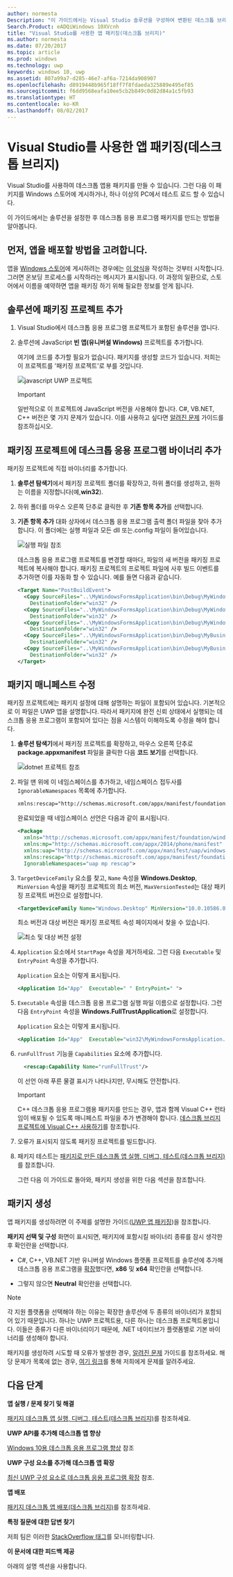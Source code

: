 ```yaml
---
author: normesta
Description: "이 가이드에서는 Visual Studio 솔루션을 구성하여 변환된 데스크톱 브리지 패키지 데스크톱 앱을 편집, 디버그 및 패키징하는 방법을 설명합니다."
Search.Product: eADQiWindows 10XVcnh
title: "Visual Studio를 사용한 앱 패키징(데스크톱 브리지)"
ms.author: normesta
ms.date: 07/20/2017
ms.topic: article
ms.prod: windows
ms.technology: uwp
keywords: windows 10, uwp
ms.assetid: 807a99a7-d285-46e7-af6a-7214da908907
ms.openlocfilehash: d8919448b965f18ff7f8fdaeda325889e495ef85
ms.sourcegitcommit: f6dd9568eafa10ee5cb2b849c0d82d84a1c5fb93
ms.translationtype: HT
ms.contentlocale: ko-KR
ms.lasthandoff: 08/02/2017
---
```

# <a name="package-an-app-by-using-visual-studio-desktop-bridge"></a>Visual Studio를 사용한 앱 패키징(데스크톱 브리지)

Visual Studio를 사용하여 데스크톱 앱용 패키지를 만들 수 있습니다. 그런 다음 이 패키지를 Windows 스토어에 게시하거나, 하나 이상의 PC에서 테스트 로드 할 수 있습니다.

이 가이드에서는 솔루션을 설정한 후 데스크톱 응용 프로그램 패키지를 만드는 방법을 알아봅니다.

## <a name="first-consider-how-youll-distribute-your-app"></a>먼저, 앱을 배포할 방법을 고려합니다.

앱을 [Windows 스토어](https://www.microsoft.com/store/apps)에 게시하려는 경우에는 [이 양식](https://developer.microsoft.com/windows/projects/campaigns/desktop-bridge)을 작성하는 것부터 시작합니다. 그러면 온보딩 프로세스를 시작하라는 메시지가 표시됩니다. 이 과정의 일환으로, 스토어에서 이름을 예약하면 앱을 패키징 하기 위해 필요한 정보를 얻게 됩니다.

## <a name="add-a-packaging-project-to-your-solution"></a>솔루션에 패키징 프로젝트 추가

1. Visual Studio에서 데스크톱 응용 프로그램 프로젝트가 포함된 솔루션을 엽니다.

2. 솔루션에 JavaScript **빈 앱(유니버설 Windows)** 프로젝트를 추가합니다.

   여기에 코드를 추가할 필요가 없습니다. 패키지를 생성할 코드가 있습니다. 저희는 이 프로젝트를 '패키징 프로젝트'로 부를 것입니다.

   ![javascript UWP 프로젝트](images/desktop-to-uwp/javascript-uwp-project.png)

   >[!IMPORTANT]
   >일반적으로 이 프로젝트에 JavaScript 버전을 사용해야 합니다.  C#, VB.NET, C++ 버전은 몇 가지 문제가 있습니다. 이를 사용하고 싶다면 [알려진 문제](https://docs.microsoft.com/windows/uwp/porting/desktop-to-uwp-known-issues#known-issues-anchor) 가이드를 참조하십시오.

## <a name="add-the-desktop-application-binaries-to-the-packaging-project"></a>패키징 프로젝트에 데스크톱 응용 프로그램 바이너리 추가

패키징 프로젝트에 직접 바이너리를 추가합니다.

1. **솔루션 탐색기**에서 패키징 프로젝트 폴더를 확장하고, 하위 폴더를 생성하고, 원하는 이름을 지정합니다(예,**win32**).

2. 하위 폴더를 마우스 오른쪽 단추로 클릭한 후 **기존 항목 추가**를 선택합니다.

3. **기존 항목 추가** 대화 상자에서 데스크톱 응용 프로그램 출력 폴더 파일을 찾아 추가합니다. 이 폴더에는 실행 파일과 모든 dll 또는.config 파일이 들어있습니다.

   ![실행 파일 참조](images/desktop-to-uwp/cpp-exe-reference.png)

   데스크톱 응용 프로그램 프로젝트를 변경할 때마다, 파일의 새 버전을 패키징 프로젝트에 복사해야 합니다. 패키징 프로젝트의 프로젝트 파일에 사후 빌드 이벤트를 추가하면 이를 자동화 할 수 있습니다. 예를 들면 다음과 같습니다.

   ```XML
   <Target Name="PostBuildEvent">
     <Copy SourceFiles="..\MyWindowsFormsApplication\bin\Debug\MyWindowsFormsApplication.exe"
       DestinationFolder="win32" />
     <Copy SourceFiles="..\MyWindowsFormsApplication\bin\Debug\MyWindowsFormsApplication.exe.config"
       DestinationFolder="win32" />
     <Copy SourceFiles="..\MyWindowsFormsApplication\bin\Debug\MyWindowsFormsApplication.pdb"
       DestinationFolder="win32" />
     <Copy SourceFiles="..\MyWindowsFormsApplication\bin\Debug\MyBusinessLogicLibrary.dll"
       DestinationFolder="win32" />
     <Copy SourceFiles="..\MyWindowsFormsApplication\bin\Debug\MyBusinessLogicLibrary.pdb"
       DestinationFolder="win32" />
   </Target>
   ```

## <a name="modify-the-package-manifest"></a>패키지 매니페스트 수정

패키징 프로젝트에는 패키지 설정에 대해 설명하는 파일이 포함되어 있습니다. 기본적으로 이 파일은 UWP 앱을 설명합니다. 따라서 패키지에 완전 신뢰 상태에서 실행되는 데스크톱 응용 프로그램이 포함되어 있다는 점을 시스템이 이해하도록 수정을 해야 합니다.  

1. **솔루션 탐색기**에서 패키징 프로젝트를 확장하고, 마우스 오른쪽 단추로 **package.appxmanifest** 파일을 클릭한 다음 **코드 보기**를 선택합니다.

   ![dotnet 프로젝트 참조](images/desktop-to-uwp/reference-dotnet-project.png)

2. 파일 맨 위에 이 네임스페이스를 추가하고, 네임스페이스 접두사를 ``IgnorableNamespaces`` 목록에 추가합니다.

   ```XML
   xmlns:rescap="http://schemas.microsoft.com/appx/manifest/foundation/windows10/restrictedcapabilities"
   ```
   완료되었을 때 네임스페이스 선언은 다음과 같이 표시됩니다.

   ```XML
   <Package
     xmlns="http://schemas.microsoft.com/appx/manifest/foundation/windows10"
     xmlns:mp="http://schemas.microsoft.com/appx/2014/phone/manifest"
     xmlns:uap="http://schemas.microsoft.com/appx/manifest/uap/windows10"
     xmlns:rescap="http://schemas.microsoft.com/appx/manifest/foundation/windows10/restrictedcapabilities"
     IgnorableNamespaces="uap mp rescap">
   ```

3. ``TargetDeviceFamily`` 요소를 찾고, ``Name`` 속성을 **Windows.Desktop**, ``MinVersion`` 속성을 패키징 프로젝트의 최소 버전, ``MaxVersionTested``는 대상 패키징 프로젝트 버전으로 설정합니다.

   ```XML
   <TargetDeviceFamily Name="Windows.Desktop" MinVersion="10.0.10586.0" MaxVersionTested="10.0.15063.0" />
   ```

   최소 버전과 대상 버전은 패키징 프로젝트 속성 페이지에서 찾을 수 있습니다.

   ![최소 및 대상 버전 설정](images/desktop-to-uwp/min-target-version-settings.png)


4. ``Application`` 요소에서 ``StartPage`` 속성을 제거하세요. 그런 다음 ``Executable`` 및 ``EntryPoint`` 속성을 추가합니다.

   ``Application`` 요소는 이렇게 표시됩니다.

   ```XML
   <Application Id="App"  Executable=" " EntryPoint=" ">
   ```

5. ``Executable`` 속성을 데스크톱 응용 프로그램 실행 파일 이름으로 설정합니다. 그런 다음 ``EntryPoint`` 속성을 **Windows.FullTrustApplication**로 설정합니다.

   ``Application`` 요소는 이렇게 표시됩니다.

   ```XML
   <Application Id="App"  Executable="win32\MyWindowsFormsApplication.exe" EntryPoint="Windows.FullTrustApplication">
   ```
6. ``runFullTrust`` 기능을 ``Capabilities`` 요소에 추가합니다.

   ```XML
     <rescap:Capability Name="runFullTrust"/>
   ```
   이 선언 아래 푸른 물결 표시가 나타나지만, 무시해도 안전합니다.

   >[!IMPORTANT]
   C++ 데스크톱 응용 프로그램용 패키지를 만드는 경우, 앱과 함께 Visual C++ 런타임이 배포될 수 있도록 매니페스트 파일을 추가 변경해야 합니다. [데스크톱 브리지 프로젝트에 Visual C++ 사용하기](https://blogs.msdn.microsoft.com/vcblog/2016/07/07/using-visual-c-runtime-in-centennial-project/)를 참조합니다.

7. 오류가 표시되지 않도록 패키징 프로젝트를 빌드합니다.

8. 패키지 테스트는 [패키지로 만든 데스크톱 앱 실행, 디버그, 테스트(데스크톱 브리지)](desktop-to-uwp-debug.md)를 참조합니다.

   그런 다음 이 가이드로 돌아와, 패키지 생성을 위한 다음 섹션을 참조합니다.

## <a name="generate-a-package"></a>패키지 생성

앱 패키지를 생성하려면 이 주제를 설명한 가이드([UWP 앱 패키징](..\packaging\packaging-uwp-apps.md))을 참조합니다.

**패키지 선택 및 구성** 화면이 표시되면, 패키지에 포함시킬 바이너리 종류를 잠시 생각한 후 확인란을 선택합니다.

* C#, C++, VB.NET 기반 유니버설 Windows 플랫폼 프로젝트를 솔루션에 추가해 데스크톱 응용 프로그램을 [확장](desktop-to-uwp-extend.md)했다면, **x86** 및 **x64** 확인란을 선택합니다.  

* 그렇지 않으면 **Neutral** 확인란을 선택합니다.

>[!NOTE]
각 지원 플랫폼을 선택해야 하는 이유는 확장한 솔루션에 두 종류의 바이너리가 포함되어 있기 때문입니다. 하나는 UWP 프로젝트용, 다른 하나는 데스크톱 프로젝트용입니다. 이들은 종류가 다른 바이너리이기 때문에, .NET 네이티브가 플랫폼별로 기본 바이너리를 생성해야 합니다.

패키지를 생성하려 시도할 때 오류가 발생한 경우, [알려진 문제](https://docs.microsoft.com/windows/uwp/porting/desktop-to-uwp-known-issues#known-issues-anchor) 가이드를 참조하세요. 해당 문제가 목록에 없는 경우, [여기 링크](http://stackoverflow.com/questions/tagged/project-centennial+or+desktop-bridge)를 통해 저희에게 문제를 알려주세요.

## <a name="next-steps"></a>다음 단계

**앱 실행 / 문제 찾기 및 해결**

 [패키지 데스크톱 앱 실행, 디버그, 테스트(데스크톱 브리지)](desktop-to-uwp-debug.md)를 참조하세요.

**UWP API를 추가해 데스크톱 앱 향상**

[Windows 10용 데스크톱 응용 프로그램 향상](desktop-to-uwp-enhance.md) 참조

**UWP 구성 요소를 추가해 데스크톱 앱 확장**

[최신 UWP 구성 요소로 데스크톱 응용 프로그램 확장](desktop-to-uwp-extend.md) 참조.

**앱 배포**

[패키지 데스크톱 앱 배포(데스크톱 브리지)](desktop-to-uwp-distribute.md)를 참조하세요.

**특정 질문에 대한 답변 찾기**

저희 팀은 이러한 [StackOverflow 태그](http://stackoverflow.com/questions/tagged/project-centennial+or+desktop-bridge)를 모니터링합니다.

**이 문서에 대한 피드백 제공**

아래의 설명 섹션을 사용합니다.
